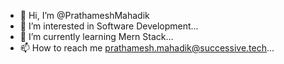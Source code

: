 - 👋 Hi, I’m @PrathameshMahadik
- 👀 I’m interested in Software Development...
- 🌱 I’m currently learning Mern Stack...
- 📫 How to reach me prathamesh.mahadik@successive.tech...

<!---
PrathameshMahadik/PrathameshMahadik is a ✨ special ✨ repository because its `README.md` (this file) appears on your GitHub profile.
You can click the Preview link to take a look at your changes.
--->
